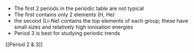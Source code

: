 + The first 2 periods in the periodic table are not typical
+ The first contains only 2 elements (H, He)
+ the second (Li-Ne) contains the top elements of each group; these have small sizes and relatively high ionisation energies
+ Period 3 is best for studying periodic trends

[[Period 2 & 3]]